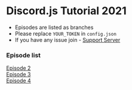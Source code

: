 # Discord.js Tutorial 2021

- Episodes are listed as branches
- Please replace `YOUR_TOKEN` in `config.json`
- If you have any issue join - [Support Server](https://discord.gg/ByCeSaTme7​​​)

### Episode list
[Episode 2](https://github.com/Effortless-Dylan/Discord.js-Tutorial-2021/tree/EP02) <br />
[Episode 3](https://github.com/Effortless-Dylan/Discord.js-Tutorial-2021/tree/EP03) <br />
[Episode 4](https://github.com/Effortless-Dylan/Discord.js-Tutorial-2021/tree/EP04) <br />